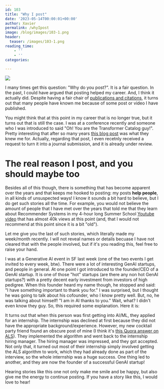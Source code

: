 ```yaml
---
id: 103
title: "Why I post"
date: '2023-05-14T00:00:01+00:00'
author: Xavier
permalink: /whyIpost
image: /blog/images/103-1.png
header:
  teaser: /images/103-1.png
reading_time:
    - ''
    - ''
categories:
    
---
```



<img src="/blog/images/103-1.png">

I many times get this question: "Why do you post?". It is a fair question. In the past, I could have argued that posting helped my career. 
And, I think it actually did. Despite having a fair chair of [publications and citations](https://scholar.google.com/citations?user=YYUK51oAAAAJ&hl=en), 
it turns out that many people have known me because of some post or video I have published. 

You might think that at this point in my career that is no longer true, but it turns out that is still the case. I was at a conference recently and someone who I was introduced 
to said "Oh! You are the Transformer Catalog guy!". Pretty interesting that after so many years [this blog post](https://amatriain.net/blog/transformer-models-an-introduction-and-catalog-2d1e9039f376/)
was what they knew me for. Actually, regarding that post, I even recetnly received a request to turn it into a journal submission, and it is already under review.

# The real reason I post, and you should maybe too

Besides all of this though, there is something that has become apparent over the years and that keeps me hooked to posting: my posts **help people**, in all kinds of unsuspected ways!
I know it sounds a bit hard to believe, but I do get such stories all the time. For example, you would not believe the amount of people that I have met over the years that told me that 
they learn about Recommender Systems in my 4-hour long Summer School [Youtube video](https://www.youtube.com/watch?v=bLhq63ygoU8&t=25s) that has almost 40k views at this point 
(and, that I would not recommend at this point since it is a bit "old").

Let me give you the last of such stories, which literally made my week/month recently. I will not reveal names or details becuase I have not cleared that with the people involved, 
but if it's you reading this, feel free to raise your hand.

I was at a Generative AI event in SF last week (one of the two events I get invited to every week, btw). There were a lot of interesting GenAI startups, and people in general. 
At one point I got introduced to the founder/CEO of a GenAI startup. It is one of those "hot" startups (are there any non hot GenAI startups?) with a pretty decent early investment 
from investors of high pedigree. When this founder heard my name though, he stopped and said: "I have something important to thank you for." I was surprised, but I thought he was
going to talk about his cofounder, who I know pretty well. But, no, he was talking about himself! "I am in AI thanks to you." Wait, what? I didn't even know they guy. So, this
required some explanation. Here it is:

It turns out that when this person was first getting into AI/ML, they applied for an internship. The internship was declined at first because they did not have the appropriate
background/experience. However, my new cocktail party friend found an obscure post of mine (I think it's [this Quora answer on ALS](https://www.quora.com/What-is-the-Alternating-Least-Squares-method-in-recommendation-systems-And-why-does-this-algorithm-work-intuition-behind-this/answer/Xavier-Amatriain)).
They implemented the algorithm and went back to the internship hiring manager. The hiring manager was impressed, and they got accepted. Not only that, it turned out most of 
their internship simply involved getting the ALS algorithm to work, which they had already done as part of the interview, so the whole internship was a huge success. One thing
led to another, and they are now the founder of a successful GenAI startup!

Hearing stories like this one not only make me smile and be happy, but also give me the energy to continue posting. If you have a story like this, I would love to hear!


